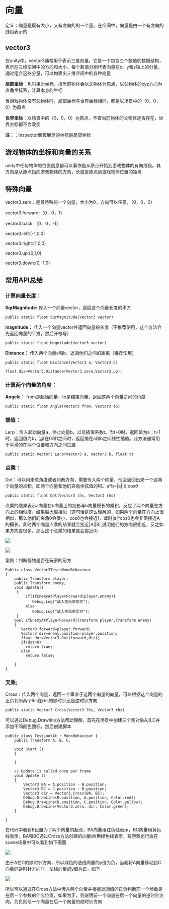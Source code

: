 # 向量

定义：向量是既有大小，又有方向的的一个量。在空间中，向量是由一个有方向的线段表示的

## vector3

在unity中，vector3通常用于表示三维向量。它是一个包含三个数值的数据结构，表示在三维空间中的方向和大小。每个数值分别代表向量在x、y和z轴上的分量，通过组合这些分量，可以构建出三维空间中的各种向量

**局部坐标**：也叫相对坐标，指当前物体会以父物体为原点，以父物体的xyz方向为直角坐标系，计算本身的坐标

当游戏物体没有父物体时，局部坐标与世界坐标相同，都是以场景中的（0，0，0）为原点

**世界坐标**：以场景中的（0，0，0）为原点，不管当前物体的父物体是否存在，世界坐标都不会改变

**注：**：inspector面板展示的坐标是局部坐标

## 游戏物体的坐标和向量的关系

unity中任何物体的位置信息都可以看作是从原点开始到游戏物体的有向线段。其方向是从原点指向游戏物体的方向，长度是原点到游戏物体位置的距离

## 特殊向量

vector3.zero：是最特殊的一个向量，大小为0，方向可以任意，（0，0，0）

vector3.forward:（0，0，1）

vector3.back:（0，0，-1）

vector3.left:(-1,0,0)

vector3.right:(1,0,0)

vector3.up:(0,1,0)

vector3.down:(0,-1,0)

## 常用API总结

### 计算向量长度：

**SqrMagnitude:** 传入一个向量vector，返回这个向量长度的平方

```
public static float SqrMagnitude(Vector3 vector)
```

**magnitude：** 传入一个向量vector并返回向量的长度（不推荐使用，这个方法会先返回向量的平方，然后开根号）

```
public static float Magnitude(Vector3 vector)
```

**Distance：** 传入两个向量a和b，返回他们之间的距离（推荐使用）

```
public static float Distance(Vector3 a, Vector3 b)
```

```
float dis=Vector3.Distance(Vector3.zero,Vector3.up);
```

### 计算两个向量的角度：

**Angele：** from是起始向量，to是结束向量，返回这两个向量之间的角度

```
public static float Angle(Vector3 from, Vector3 to)
```

### 插值：

Lerp：传入起始向量a，终止向量b，以及插值系数t。当t=0时，返回值为a；t=1时，返回值为b，当t在0和1之间时，返回值在a和b之间线性插值。此方法通常用于平滑的在两个位置和方向之间过渡

```
public static Vector3 Lerp(Vector3 a, Vector3 b, float t)
```

### 点乘：

Dot：可以用来求角度或者判断方向，需要传入两个向量，他会返回出来一个这两个向量的点积，即两个向量和他们夹角余弦值的积。a*b=|a||b|cosθ

```
public static float Dot(Vector3 lhs, Vector3 rhs)
```

点乘的结果表示a向量在b向量上的投影与b向量模长的乘积，反应了两个向量在方向上的相似度，结果越大越相似（这句话是这么理解的，如果两个向量在方向上很相似，那么他们的夹角θ会很小，cosθ也会接近1，此时|a|*cosθ也会非常接近A的模长。此时两个向量点乘的结果就会接近|A||B|,说明他们的方向很相近，反之如果方向差很多，那么这个点乘的结果就会接近0）

![](https://github.com/shishouheng/Unity-learning/blob/main/images/Snipaste_2023-06-28_15-04-53.png)

![](https://github.com/shishouheng/Unity-learning/blob/main/images/Snipaste_2023-06-28_15-07-11.png)

案例：判断怪物是否在玩家的前方

```
Public class Vector3Test:MonoBehaviour
{
    public Transform player;
    public Transform enemy;
    void Update()
     {
         if(IfEnemyAtPlayerForward(player,enemy))
            Debug.Log("敌人在玩家前方");
         else
            Debug.Log("敌人在玩家后方");
     }
    bool IfEnemyAtPlayerForward(Transform player,Transform enemy)
    {
       Vector3 forward=player.forward;
       Vector3 dir=enemy.position-player.position;
       float dot=Vector3.Dot(forward,dir);
       if(dot>0)
         return true;
       else
         return false;  

    }
}
```

### 叉乘;

Cross：传入两个向量，返回一个垂直于这两个向量的向量，可以根据这个向量的正负判断两个lhs在rhs的顺时针还是逆时针方向

```
public static Vector3 Cross(Vector3 lhs, Vector3 rhs)
```

可以通过Debug.Drawline方法帮助理解，首先在场景中创建三个空对象A,B,C并添加不同颜色图标，然后创建脚本

```
public class TestLookAt : MonoBehaviour {
    public Transform A, B, C;

    void Start () 
    {

    }

    // Update is called once per frame
    void Update () 
    {
        Vector3 BA = A.position - B.position;
        Vector3 BC = C.position - B.position;
        Vector3 dir = Vector3.Cross(BA, BC);
        Debug.DrawLine(B.position, A.position, Color.red);
        Debug.DrawLine(B.position, C.position, Color.yellow);
        Debug.DrawLine(Vector3.zero, dir, Color.green);
    }

}
```

在代码中我将B设置为了两个向量的起点，BA向量用红色线表示，BC向量用黄色线表示，BA和BC通过Cross方法创建的向量dir用绿色线表示，将游戏运行后在scene场景中可以看到如下画面

![](https://github.com/shishouheng/Unity-learning/blob/main/images/Snipaste_2023-06-28_17-42-38.png)

由于A在C的顺时针方向，所以绿色的法线向量的y值为负，当我将A向量移动到C向量的逆时针方向时，法线向量的y值为正，如下

![](https://github.com/shishouheng/Unity-learning/blob/main/images/Snipaste_2023-06-28_17-45-58.png)



所以可以通过在Cross方法中传入两个向量并根据返回值的正负判断前一个参数是在后一个参数的什么位置，如果为正，则说明前一个向量在后一个向量的逆时针方向，为负则前一个向量在后一个向量的顺时针方向
